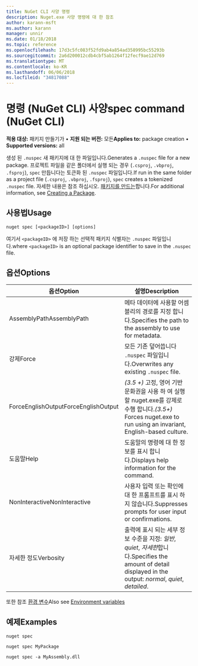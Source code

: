 ```yaml
---
title: NuGet CLI 사양 명령
description: Nuget.exe 사양 명령에 대 한 참조
author: karann-msft
ms.author: karann
manager: unnir
ms.date: 01/18/2018
ms.topic: reference
ms.openlocfilehash: 17d3c5fc083f52fd9ab4a854ad358995bc55293b
ms.sourcegitcommit: 2a6d200012cdb4cbf5ab1264f12fecf9ae12d769
ms.translationtype: MT
ms.contentlocale: ko-KR
ms.lasthandoff: 06/06/2018
ms.locfileid: "34817088"
---
```

# <a name="spec-command-nuget-cli"></a><span data-ttu-id="5425e-103">명령 (NuGet CLI) 사양</span><span class="sxs-lookup"><span data-stu-id="5425e-103">spec command (NuGet CLI)</span></span>

<span data-ttu-id="5425e-104">**적용 대상:** 패키지 만들기가 &bullet; **지원 되는 버전:** 모든</span><span class="sxs-lookup"><span data-stu-id="5425e-104">**Applies to:** package creation &bullet; **Supported versions:** all</span></span>

<span data-ttu-id="5425e-105">생성 된 `.nuspec` 새 패키지에 대 한 파일입니다.</span><span class="sxs-lookup"><span data-stu-id="5425e-105">Generates a `.nuspec` file for a new package.</span></span> <span data-ttu-id="5425e-106">프로젝트 파일을 같은 폴더에서 실행 되는 경우 (`.csproj`, `.vbproj`, `.fsproj`), `spec` 만듭니다는 토큰화 된 `.nuspec` 파일입니다.</span><span class="sxs-lookup"><span data-stu-id="5425e-106">If run in the same folder as a project file (`.csproj`, `.vbproj`, `.fsproj`), `spec` creates a tokenized `.nuspec` file.</span></span> <span data-ttu-id="5425e-107">자세한 내용은 참조 하십시오. [패키지를 만드는](../create-packages/creating-a-package.md)합니다.</span><span class="sxs-lookup"><span data-stu-id="5425e-107">For additional information, see [Creating a Package](../create-packages/creating-a-package.md).</span></span>

## <a name="usage"></a><span data-ttu-id="5425e-108">사용법</span><span class="sxs-lookup"><span data-stu-id="5425e-108">Usage</span></span>

```cli
nuget spec [<packageID>] [options]
```

<span data-ttu-id="5425e-109">여기서 `<packageID>` 에 저장 하는 선택적 패키지 식별자는 `.nuspec` 파일입니다.</span><span class="sxs-lookup"><span data-stu-id="5425e-109">where `<packageID>` is an optional package identifier to save in the `.nuspec` file.</span></span>

## <a name="options"></a><span data-ttu-id="5425e-110">옵션</span><span class="sxs-lookup"><span data-stu-id="5425e-110">Options</span></span>

| <span data-ttu-id="5425e-111">옵션</span><span class="sxs-lookup"><span data-stu-id="5425e-111">Option</span></span> | <span data-ttu-id="5425e-112">설명</span><span class="sxs-lookup"><span data-stu-id="5425e-112">Description</span></span> |
| --- | --- |
| <span data-ttu-id="5425e-113">AssemblyPath</span><span class="sxs-lookup"><span data-stu-id="5425e-113">AssemblyPath</span></span> | <span data-ttu-id="5425e-114">메타 데이터에 사용할 어셈블리의 경로를 지정 합니다.</span><span class="sxs-lookup"><span data-stu-id="5425e-114">Specifies the path to the assembly to use for metadata.</span></span> |
| <span data-ttu-id="5425e-115">강제</span><span class="sxs-lookup"><span data-stu-id="5425e-115">Force</span></span> | <span data-ttu-id="5425e-116">모든 기존 덮어씁니다 `.nuspec` 파일입니다.</span><span class="sxs-lookup"><span data-stu-id="5425e-116">Overwrites any existing `.nuspec` file.</span></span> |
| <span data-ttu-id="5425e-117">ForceEnglishOutput</span><span class="sxs-lookup"><span data-stu-id="5425e-117">ForceEnglishOutput</span></span> | <span data-ttu-id="5425e-118">*(3.5 +)*  고정, 영어 기반 문화권을 사용 하 여 실행할 nuget.exe를 강제로 수행 합니다.</span><span class="sxs-lookup"><span data-stu-id="5425e-118">*(3.5+)* Forces nuget.exe to run using an invariant, English-based culture.</span></span> |
| <span data-ttu-id="5425e-119">도움말</span><span class="sxs-lookup"><span data-stu-id="5425e-119">Help</span></span> | <span data-ttu-id="5425e-120">도움말의 명령에 대 한 정보를 표시 합니다.</span><span class="sxs-lookup"><span data-stu-id="5425e-120">Displays help information for the command.</span></span> |
| <span data-ttu-id="5425e-121">NonInteractive</span><span class="sxs-lookup"><span data-stu-id="5425e-121">NonInteractive</span></span> | <span data-ttu-id="5425e-122">사용자 입력 또는 확인에 대 한 프롬프트를 표시 하지 않습니다.</span><span class="sxs-lookup"><span data-stu-id="5425e-122">Suppresses prompts for user input or confirmations.</span></span> |
| <span data-ttu-id="5425e-123">자세한 정도</span><span class="sxs-lookup"><span data-stu-id="5425e-123">Verbosity</span></span> | <span data-ttu-id="5425e-124">출력에 표시 되는 세부 정보 수준을 지정: *일반*, *quiet*, *자세한*합니다.</span><span class="sxs-lookup"><span data-stu-id="5425e-124">Specifies the amount of detail displayed in the output: *normal*, *quiet*, *detailed*.</span></span> |

<span data-ttu-id="5425e-125">또한 참조 [환경 변수](cli-ref-environment-variables.md)</span><span class="sxs-lookup"><span data-stu-id="5425e-125">Also see [Environment variables](cli-ref-environment-variables.md)</span></span>

## <a name="examples"></a><span data-ttu-id="5425e-126">예제</span><span class="sxs-lookup"><span data-stu-id="5425e-126">Examples</span></span>

```cli
nuget spec

nuget spec MyPackage

nuget spec -a MyAssembly.dll
```

